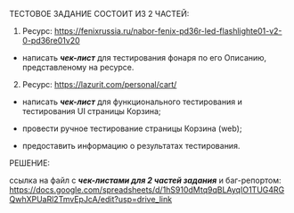 ТЕСТОВОЕ ЗАДАНИЕ СОСТОИТ ИЗ 2 ЧАСТЕЙ:

1) Pесурс: https://fenixrussia.ru/nabor-fenix-pd36r-led-flashlighte01-v2-0-pd36re01v20

- написать __*чек-лист*__ для тестирования фонаря по его Описанию, представленому на ресурсе.


2) Pесурс: https://lazurit.com/personal/cart/

- написать __*чек-лист*__ для функционального тестирования и тестирования UI страницы Корзина;

- провести ручное тестирование страницы Корзина (web);

- предоставить информацию о результатах тестирования.


РЕШЕНИЕ:

ссылка на файл с __*чек-листами для 2 частей задания*__ и баг-репортом: https://docs.google.com/spreadsheets/d/1hS910dMtq9qBLAyqIO1TUG4RGQwhXPUaRl2TmvEpJcA/edit?usp=drive_link
